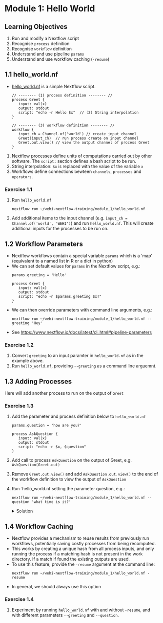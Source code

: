 # Module 1: Hello World

## Learning Objectives
1. Run and modify a Nextflow script
1. Recognise `process` definition
1. Recognise `workflow` definition
1. Understand and use pipeline `params`
1. Understand and use workflow caching (`-resume`)

## 1.1 hello_world.nf

* [hello_world.nf](hello_world.nf) is a simple Nextflow script.
   ```nextflow
   // -------- (1) process definition -------- //
   process Greet {
      input: val(x) 
      output: stdout
      script: "echo -n Hello $x"  // (2) String interpolation
   }

   // -------- (3) workflow definition -------- //
   workflow {
      input_ch = Channel.of('world') // create input channel
      Greet(input_ch)  // run process create on input channel
      Greet.out.view() // view the output channel of process Greet
   }
   ```
1. Nextflow processes define units of computations carried out by other software. The `script:` section defines a bash script to be run.  
2. String interpolation: `$x` is replaced with the value of the variable `x`
3. Workflows define connections bewteen `channels`, `processes` and `operators`.

### **Exercise 1.1**
1. Run `hello_world.nf`
   ```
   nextflow run ~/wehi-nextflow-training/module_1/hello_world.nf
   ```
2. Add additional items to the input channel (e.g. `input_ch = Channel.of('world', 'WEHI')`) and run `hello_world.nf`. This will create additional inputs for the processes to be run on.

## 1.2 Workflow Parameters
* Nextflow workflows contain a special variable `params` which is a 'map' (equivalent to a named list in R or a dict in python)
* We can set default values for `params` in the Nextflow script, e.g.:
   ```nextflow
   params.greeting = 'Hello'

   process Greet {
      input: val(x)
      output: stdout
      script: "echo -n $params.greeting $x!"
   }
   ```
* We can then override parameters with command line arguments, e.g.:
   ```
   nextflow run ~/wehi-nextflow-training/module_1/hello_world.nf --greeting 'Hey'
   ```
* See https://www.nextflow.io/docs/latest/cli.html#pipeline-parameters
### **Exercise 1.2**
1. Convert `greeting` to an input paramter in `hello_world.nf` as in the example above. 
2.  Run `hello_world.nf`, providing `--greeting` as a command line arguemnt.

## 1.3 Adding Processes
Here will add another process to run on the output of `Greet`
### **Exercise 1.3**
1. Add the parameter and process definition below to `hello_world.nf`
   ```nextflow
   params.question = 'how are you?'

   process AskQuestion {
      input: val(x)
      output: stdout
      script: "echo -n $x, $question"
   }
   ```
1. Add call to process `AskQuestion` on the output of Greet, e.g. `AskQuestion(Greet.out)`
1. Remove `Greet.out.view()` and add `AskQuestion.out.view()` to the end of the workflow definition to view the output of `AskQuestion`
1. Run `hello_world.nf setting the parameter question, e.g.:
   ```
   nextflow run ~/wehi-nextflow-training/module_1/hello_world.nf --question 'what time is it?'
   ```

   <details>
   <summary>Solution</summary>

   ```nextflow
   params.greeting = 'Hello'
   params.question = 'how are you?'

   process Greet {
      input: val(x)
      output: stdout
      script: "echo -n $params.greeting $x"
   }

   process AskQuestion {
      input: val(x)
      output: stdout
      script: "echo -n $x, $params.question"
   }

   workflow {
      input_ch = Channel.of('world', 'WEHI')
      Greet(input_ch)
      AskQuestion(Greet.out)
      AskQuestion.out.view()
   }
   ```
   </details>

## 1.4 Workflow Caching
* Nextflow provides a mechanism to reuse results from previously run workflows, potentially saving costly processes from being recomputed.
* This works by creating a unique hash from all process inputs, and only running the process if a matching hash is not present in the work directory. If a match if found the existing outputs are used.
* To use this feature, provide the `-resume` argument at the command line:
   ```
   nextflow run ~/wehi-nextflow-training/module_1/hello_world.nf -resume
   ```
* In general, we should always use this option

### **Exercise 1.4**
1. Experiment by running `hello_world.nf` with and without `-resume`, and with different parameters `--greeting` and `--question`.
